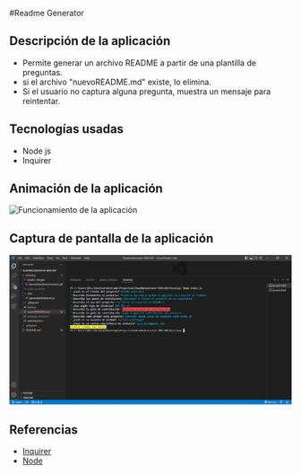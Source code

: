 #Readme Generator

## Descripción de la aplicación

* Permite generar un archivo README  a partir de una plantilla de preguntas.
* si el archivo "nuevoREADME.md" existe, lo elimina.
* Si el usuario no captura alguna pregunta,  muestra un mensaje para reintentar.


## Tecnologías usadas

* Node js
* Inquirer


## Animación de la aplicación

![Funcionamiento de la aplicación](https://github.com/JulioCesarDelAngel/ReadmeGenerator-M09-D01/blob/main/Develop/assets/images/BannerReadmeGenerator.gif)


## Captura de pantalla de la aplicación

![Visualización de la aplicación](https://github.com/JulioCesarDelAngel/ReadmeGenerator-M09-D01/blob/main/Develop/assets/images/BannerReadmeGenerator.png)


## Referencias

- [Inquirer](https://www.npmjs.com/package/inquirer)
- [Node](https://www.npmjs.com/package/node)

